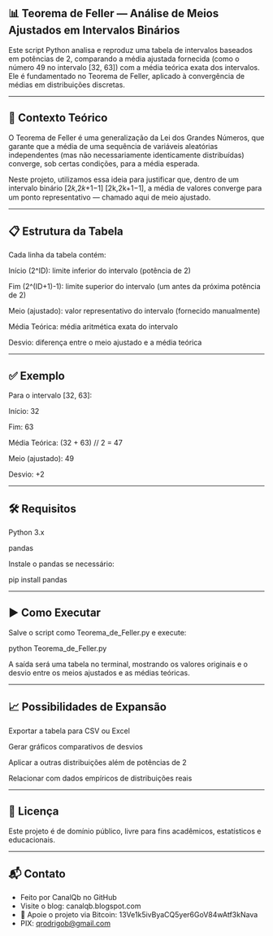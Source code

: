 ## 📊 Teorema de Feller — Análise de Meios Ajustados em Intervalos Binários

Este script Python analisa e reproduz uma tabela de intervalos baseados em potências de 2, comparando a média ajustada fornecida (como o número 49 no intervalo [32, 63]) com a média teórica exata dos intervalos. Ele é fundamentado no Teorema de Feller, aplicado à convergência de médias em distribuições discretas.

--- 

## 📘 Contexto Teórico

O Teorema de Feller é uma generalização da Lei dos Grandes Números, que garante que a média de uma sequência de variáveis aleatórias independentes (mas não necessariamente identicamente distribuídas) converge, sob certas condições, para a média esperada.

Neste projeto, utilizamos essa ideia para justificar que, dentro de um intervalo binário 
[2𝑘,2𝑘+1−1] [2k,2k+1−1], a média de valores converge para um ponto representativo — chamado aqui de meio ajustado.

--- 

## 📋 Estrutura da Tabela

Cada linha da tabela contém:

Início (2^ID): limite inferior do intervalo (potência de 2)

Fim (2^(ID+1)-1): limite superior do intervalo (um antes da próxima potência de 2)

Meio (ajustado): valor representativo do intervalo (fornecido manualmente)

Média Teórica: média aritmética exata do intervalo

Desvio: diferença entre o meio ajustado e a média teórica

--- 

## ✅ Exemplo

Para o intervalo [32, 63]:

Início: 32

Fim: 63

Média Teórica: (32 + 63) // 2 = 47

Meio (ajustado): 49

Desvio: +2

--- 

## 🛠️ Requisitos

Python 3.x

pandas

Instale o pandas se necessário:

pip install pandas

--- 

## ▶️ Como Executar

Salve o script como Teorema_de_Feller.py e execute:

python Teorema_de_Feller.py


A saída será uma tabela no terminal, mostrando os valores originais e o desvio entre os meios ajustados e as médias teóricas.

--- 

## 📈 Possibilidades de Expansão

Exportar a tabela para CSV ou Excel

Gerar gráficos comparativos de desvios

Aplicar a outras distribuições além de potências de 2

Relacionar com dados empíricos de distribuições reais

--- 

## 📄 Licença

Este projeto é de domínio público, livre para fins acadêmicos, estatísticos e educacionais.

--- 

## 📬 Contato

* Feito por CanalQb no GitHub 
* Visite o blog: canalqb.blogspot.com 
* 💸 Apoie o projeto via Bitcoin: 13Ve1k5ivByaCQ5yer6GoV84wAtf3kNava
* PIX: qrodrigob@gmail.com
